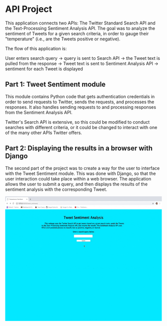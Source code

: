 # API Project

This application connects two APIs: The Twitter Standard Search API and the Text-Processing Sentiment Analysis API.
The goal was to analyze the sentiment of Tweets for a given search criteria, in order to gauge their "temperature" (i.e., are the Tweets positive or negative).

The flow of this application is:

User enters search query -> query is sent to Search API -> the Tweet text is pulled from the response -> Tweet text is sent to Sentiment Analysis API -> sentiment for each Tweet is displayed

## Part 1: Tweet Sentiment module

This module contains Python code that gets authentication credentials in order to send requests to Twitter, sends the requests, and processes the responses. It also handles sending requests to and processing responses from the Sentiment Analysis API.

Twitter's Search API is extensive, so this could be modified to conduct searches with different criteria, or it could be changed to interact with one of the many other APIs Twitter offers.

## Part 2: Displaying the results in a browser with Django

The second part of the project was to create a way for the user to interface with the Tweet Sentiment module. This was done with Django, so that the user interaction could take place within a web browser.  The application allows the user to submit a query, and then displays the results of the sentiment analysis with the corresponding Tweet.

<p align="center">
  <img width="640" height="400" src="https://github.com/dpimpinella/Python2/blob/master/API%20Project/images/walkthrough_v2.gif">
</p>
